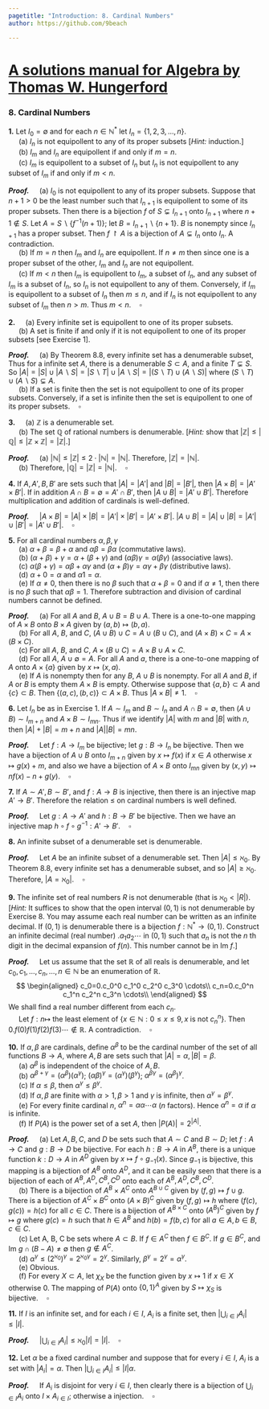 ```yaml
---
pagetitle: "Introduction: 8. Cardinal Numbers"
author: https://github.com/9beach

---
```


# [A solutions manual for Algebra by Thomas W. Hungerford](README.md)
### 8. Cardinal Numbers


**1\.** Let $I_0=\emptyset$ and for each $n\in\mathbb{N}^*$
let $I_n =\{1,2,3,\ldots,n\}$.
\
&nbsp;$\quad$(a) $I_n$ is not equipollent to any of its proper subsets
[*Hint:* induction.]
\
&nbsp;$\quad$(b) $I_m$ and $I_n$ are equipollent if and only if $m = n$.
\
&nbsp;$\quad$(c\) $I_m$ is equipollent to a subset of $I_n$ but $I_n$ is not
equipollent to any subset of $I_m$ if and only if $m<n$.

**_Proof._**&nbsp;$\quad$(a) $I_0$ is not equipollent to any of its proper
subsets. Suppose that $n+1>0$ be the least number such
that $I_{n+1}$ is equipollent to some of its proper subsets. Then there is
a bijection $f$ of $S\subsetneq I_{n+1}$ onto $I_{n+1}$ where $n+1\notin S$.
Let
$A=S\smallsetminus\{f^{-1}(n+1)\}$; let $B=I_{n+1}\smallsetminus\{n+1\}$.
$B$ is nonempty since $I_{n+1}$ has a proper subset. Then
$f\upharpoonright A$ is a bijection of $A\subsetneq I_n$
onto $I_{n}$. A contradiction.
\
&nbsp;$\quad$(b) If $m=n$ then $I_m$ and $I_n$ are equipollent.
If $n\ne m$ then since one is a proper subset of the other,
$I_m$ and $I_n$ are not equipollent.
\
&nbsp;$\quad$(c\) If $m<n$ then $I_m$ is equipollent to $I_m$,
a subset of $I_n$, and any subset of $I_m$ is a subset of $I_n$,
so $I_n$ is not equipollent to any of them.
Conversely, if $I_m$ is equipollent to a subset of $I_n$ then $m\le n$, and
if $I_n$ is not equipollent to any subset of $I_m$ then $n>m$. Thus
$m<n$.$\quad\square$

**2\.**&nbsp;$\quad$(a) Every infinite set is equipollent to one of its
proper subsets.
\
&nbsp;$\quad$(b) A set is finite if and only if it is not equipollent to
one of its proper subsets [see Exercise 1].

**_Proof._**&nbsp;$\quad$(a) By Theorem 8.8, every infinite set has
a denumerable subset, Thus for a infinite set $A$, there is a denumerable
$S\subset A$, and a finite $T\subsetneq S$. So $|A|=|S|\cup|A\smallsetminus
S|=|S\smallsetminus T|\cup|A\smallsetminus S|=|(S\smallsetminus
T)\cup(A\smallsetminus S)|$ where $(S\smallsetminus T)\cup(A\smallsetminus
S)\subsetneq A$.
\
&nbsp;$\quad$(b) If a set is finite then the set is not
equipollent to one of its proper subsets. Conversely, if a set is infinite
then the set is equipollent to one of its proper subsets.$\quad\square$

**3\.**&nbsp;$\quad$(a) $\mathbb{Z}$ is a denumerable set.
\
&nbsp;$\quad$(b) The set $\mathbb{Q}$ of rational numbers is denumerable.
[_Hint:_ show that $|\mathbb{Z}|\le |\mathbb{Q}|\le |\mathbb{Z}\times
\mathbb{Z}| = |\mathbb{Z}|$.]

**_Proof._**&nbsp;$\quad$(a) $|\mathbb{N}|\le|\mathbb{Z}|\le 2\cdot
|\mathbb{N}|=|\mathbb{N}|$. Therefore, $|\mathbb{Z}|=|\mathbb{N}|$.
\
&nbsp;$\quad$(b) Therefore, $|\mathbb{Q}|=|\mathbb{Z}|=
|\mathbb{N}|$.$\quad\square$

**4\.** If $A,A',B,B'$ are sets such that $|A| = |A'|$ and $|B| = |B'|$, then
$|A\times B| = |A'\times B'|$. If in addition $A\cap B =\emptyset = A'\cap
B'$, then $|A\cup B| = |A'\cup B'|$. Therefore multiplication and addition of
cardinals is well-defined.

**_Proof._**&nbsp;$\quad$$|A\times B|=|A|\times|B|=|A'|\times|B'|=|A'\times
B'|$. $|A\cup B|=|A|\cup|B|=|A'|\cup|B'|=|A'\cup B'|$.$\quad\square$

**5\.** For all cardinal numbers $\alpha,\beta,\gamma$
\
&nbsp;$\quad$(a) $\alpha +\beta =\beta +\alpha$ and $\alpha\beta
=\beta\alpha$ (commutative laws).
\
&nbsp;$\quad$(b) $(\alpha +\beta )+\gamma =\alpha +(\beta +\gamma )$ and
$(\alpha\beta )\gamma =\alpha (\beta\gamma )$ (associative laws).
\
&nbsp;$\quad$(c\) $\alpha (\beta +\gamma )=\alpha\beta +\alpha\gamma$ and
$(\alpha +\beta )\gamma =\alpha\gamma +\beta\gamma$ (distributive laws).
\
&nbsp;$\quad$(d) $\alpha +0=\alpha$ and $\alpha 1=\alpha$.
\
&nbsp;$\quad$(e) If $\alpha\ne 0$, then there is no $\beta$ such that
$\alpha +\beta =0$ and if $\alpha\ne 1$, then there is no $\beta$ such that
$\alpha\beta = 1$. Therefore subtraction and division of cardinal numbers
cannot be defined.

**_Proof._**&nbsp;$\quad$(a) For all $A$ and $B$, $A\cup B=B\cup A$.
There is a one-to-one mapping of $A\times B$ onto $B\times A$ given by
$(a,b)\mapsto(b,a)$.
\
&nbsp;$\quad$(b) For all $A$, $B$, and $C$, $(A\cup B)\cup C=A\cup(B\cup C)$,
and $(A\times B)\times C=A\times(B\times C)$.
\
&nbsp;$\quad$(c\) For all $A$, $B$, and $C$, $A\times (B\cup C)=A\times B\cup
A\times C$.
\
&nbsp;$\quad$(d) For all $A$, $A\cup\emptyset=A$. For all $A$ and $a$,
there is a one-to-one mapping of $A$ onto $A\times \{a\}$ given by
$x\mapsto(x,a)$.
\
&nbsp;$\quad$(e) If $A$ is nonempty then for any $B$, $A\cup B$ is nonempty.
For all $A$ and $B$, if $A$ or $B$ is empty them $A\times B$ is empty.
Otherwise suppose that $\{a,b\}\subset A$ and $\{c\}\subset B$. Then
$\{(a,c), (b,c)\}\subset A\times B$.
Thus $|A\times B|\neq 1$.$\quad\square$

**6\.** Let $I_n$ be as in Exercise 1. If $A\sim I_m$ and $B\sim I_n$
and $A\cap B=\emptyset$, then $(A\cup B)\sim I_{m+n}$ and $A\times
B\sim I_{mn}$. Thus if we identify $|A|$ with $m$
and $|B|$ with $n$, then $|A| + |B| = m + n$ and $|A||B| = mn$.

**_Proof._**&nbsp;$\quad$Let $f:A\to I_m$ be bijective; let
$g:B\to I_n$ be bijective. Then we have a bijection of
$A\cup B$ onto $I_{m+n}$ given by $x\mapsto f(x)$ if $x\in A$ otherwise
$x\mapsto g(x)+m$, and also we have a bijection of $A\times B$ onto $I_{mn}$
given by $(x,y)\mapsto nf(x) - n + g(y)$.$\quad\square$

**7\.** If $A\sim A', B\sim B'$, and $f: A\to B$ is injective, then there is
an injective map $A'\to B'$. Therefore the relation $\le$ on cardinal
numbers is well defined.

**_Proof._**&nbsp;$\quad$Let $g:A\to A'$ and $h:B\to B'$ be bijective.
Then we have an injective map $h\circ f\circ g^{-1}:A'\to B'$.$\quad\square$

**8\.** An infinite subset of a denumerable set is denumerable.

**_Proof._**&nbsp;$\quad$Let $A$ be an infinite subset of a
denumerable set. Then $|A|\le \aleph_0$. By Theorem 8.8, every infinite set
has a denumerable subset, and so $|A|\ge \aleph_0$. Therefore,
$|A=\aleph_0|$.$\quad\square$

**9\.** The infinite set of real numbers $R$ is not denumerable (that is
$\aleph_0 < |R|$). [_Hint:_ It suffices to show that the open interval
$(0, 1)$ is not denumerable by Exercise 8. You may assume each real number
can be written as an infinite decimal. If $(0, 1)$ is denumerable there is a
bijection $f :\mathbb{N}^\ast\to (0, 1)$. Construct an infinite decimal (real
number) $.a_1 a_2\cdots$ in $(0, 1)$ such that $a_n$ is not the _n_ th digit
in the decimal expansion of $f(n)$. This number cannot be in $\text{Im }f$.]

**_Proof._**&nbsp;$\quad$Let us assume that the set $\mathbb{R}$ of all reals
is denumerable, and let $c_0,c_1,\ldots,c_n,\ldots,n \in \mathbb{N}$ be an
enumeration of $\mathbb{R}$.
$$
\begin{aligned}
c_0=0.c_0^0 c_1^0 c_2^0 c_3^0 \cdots\\
c_n=0.c_0^n c_1^n c_2^n c_3^n \cdots\\
\end{aligned}
$$
We shall find a real number different from each $c_n$.
\
&nbsp;$\quad$Let $f:n\mapsto$ the
least element of $\{x\in \mathbb{N}: 0\le x\le 9, x$ is not $c_n^n\}$.
Then $0.f(0)f(1)f(2)f(3)\cdots\notin \mathbb{R}$. A
contradiction.$\quad\square$

**10\.** If $\alpha ,\beta$ are cardinals, define $\alpha^\beta$ to be the
cardinal number of the set of all functions $B\to A$, where $A, B$ are sets
such that $|A|=\alpha,|B|=\beta$.
\
&nbsp;$\quad$(a) $\alpha^\beta$ is independent of the choice of $A, B$.
\
&nbsp;$\quad$(b) $\alpha^{\beta+\gamma} = (\alpha^\beta )(\alpha^\gamma)$;
$(\alpha\beta)^\gamma = (\alpha^\gamma )(\beta^\gamma )$;
$\alpha^{\beta\gamma}= (\alpha^\beta)^\gamma$.
\
&nbsp;$\quad$(c\) If $\alpha\le\beta$, then $\alpha^\gamma\le\beta^\gamma$.
\
&nbsp;$\quad$(d) If $\alpha,\beta$ are finite with $\alpha >1,\beta>1$ and
$\gamma$ is infinite, then $\alpha^\gamma =\beta^\gamma$.
\
&nbsp;$\quad$(e) For every finite cardinal $n$, $\alpha^n =\alpha
\alpha\cdots\alpha$ ($n$ factors). Hence
$\alpha ^n =\alpha$ if $\alpha$ is infinite.
\
&nbsp;$\quad$(f) If $P(A)$ is the power set of a set $A$,
then $|P(A)|=2^{|A|}$.

**_Proof._**&nbsp;$\quad$(a) Let $A, B, C$, and $D$ be sets such that
$A\sim C$ and $B\sim D$; let $f:A\to C$ and $g:B\to D$ be bijective.
For each  $h:B\to A$ in $A^B$, there is a unique
function $k:D\to A$ in $A^D$ given by
$x\mapsto f\circ g_{-1}(x)$. Since $g_{-1}$ is bijective, this
mapping is a bijection of $A^B$ onto $A^D$, and it can be easily
seen that there is a bijection of each of $A^B,A^{D},
{C}^B,{C}^{D}$ onto each of $A^B,A^{D},{C}^B,{C}^{D}$.
\
&nbsp;$\quad$(b) There is a bijection of $A^B\times A^C$ onto
$A^{B\cup C}$ given by $(f, g)\mapsto f\cup g$.
There is a bijection of $A^C\times B^C$ onto
$(A\times B)^C$ given by $(f, g)\mapsto h$ where $(f(c), g(c))=h(c)$
for all $c\in C$. There is a bijection of $A^{B\times C}$ onto
$(A^B)^C$ given by $f\mapsto g$ where $g(c)=h$ such that $h\in A^B$ and
$h(b)=f(b,c)$ for all $a\in A, b\in B, c\in C$.
\
&nbsp;$\quad$(c\) Let A, B, C be sets where $A\subset B$.
If $f\in A^C$ then $f\in B^C$. If $g\in B^C$, and $\text{Im }g\cap
(B-A)\neq\emptyset$ then $g\notin A^C$.
\
&nbsp;$\quad$(d) $\alpha^\gamma\le(2^{\aleph_0})^\gamma=
2^{\aleph_0\gamma}=2^\gamma$. Similarly, $\beta^\gamma=2^\gamma
=\alpha^\gamma$.
\
&nbsp;$\quad$(e) Obvious.
\
&nbsp;$\quad$(f) For every $X\subset A$, let $\chi_X$ be the function
given by $x\mapsto 1$ if $x\in X$
otherwise $0$. The mapping of $P(A)$ onto $\{0,1\}^A$ given by
$S\mapsto \chi_S$ is bijective.$\quad\square$

**11\.** If $I$ is an infinite set, and for each $i\in I$, $A_i$ is
a finite set, then $|\bigcup_{i\in I}A_i|\le|I|$.

**_Proof._**&nbsp;$\quad$$|\bigcup_{i\in I}A_i|\le\aleph_0|I|=
|I|$.$\quad\square$

**12\.** Let $\alpha$ be a fixed cardinal number and suppose that
for every $i\in I$, $A_i$ is a set with $|A_i|=\alpha$. Then
$|\bigcup_{i\in I}A_i|\le|I|\alpha$.

**_Proof._**&nbsp;$\quad$If $A_i$ is disjoint for very $i\in I$, then
clearly there is a bijection of $\bigcup_{i\in I}A_i$ onto
$I\times A_{i\in I}$; otherwise a injection.$\quad\square$
